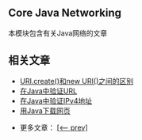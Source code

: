 ## Core Java Networking

本模块包含有关Java网络的文章

## 相关文章

+ [URI.create()和new URI()之间的区别](docs/URI.create()和newURI()之间的区别.md)
+ [在Java中验证URL](docs/在Java中验证URL.md)
+ [在Java中验证IPv4地址](docs/在Java中验证IPv4地址.md)
+ [用Java下载网页](docs/用Java下载网页.md)

- 更多文章： [[<-- prev]](../java-networking-3/README.md)